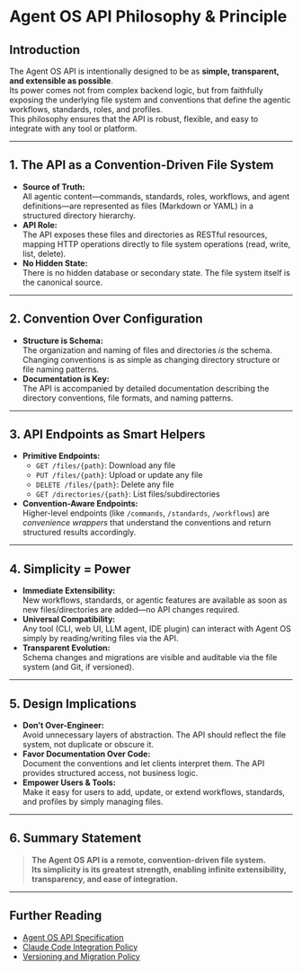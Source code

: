 # Agent OS API Philosophy & Principle

## Introduction

The Agent OS API is intentionally designed to be as **simple, transparent, and extensible as possible**.  
Its power comes not from complex backend logic, but from faithfully exposing the underlying file system and conventions that define the agentic workflows, standards, roles, and profiles.  
This philosophy ensures that the API is robust, flexible, and easy to integrate with any tool or platform.

---

## 1. The API as a Convention-Driven File System

- **Source of Truth:**  
  All agentic content—commands, standards, roles, workflows, and agent definitions—are represented as files (Markdown or YAML) in a structured directory hierarchy.
- **API Role:**  
  The API exposes these files and directories as RESTful resources, mapping HTTP operations directly to file system operations (read, write, list, delete).
- **No Hidden State:**  
  There is no hidden database or secondary state. The file system itself is the canonical source.

---

## 2. Convention Over Configuration

- **Structure is Schema:**  
  The organization and naming of files and directories *is* the schema. Changing conventions is as simple as changing directory structure or file naming patterns.
- **Documentation is Key:**  
  The API is accompanied by detailed documentation describing the directory conventions, file formats, and naming patterns.

---

## 3. API Endpoints as Smart Helpers

- **Primitive Endpoints:**  
  - `GET /files/{path}`: Download any file
  - `PUT /files/{path}`: Upload or update any file
  - `DELETE /files/{path}`: Delete any file
  - `GET /directories/{path}`: List files/subdirectories
- **Convention-Aware Endpoints:**  
  Higher-level endpoints (like `/commands`, `/standards`, `/workflows`) are *convenience wrappers* that understand the conventions and return structured results accordingly.

---

## 4. Simplicity = Power

- **Immediate Extensibility:**  
  New workflows, standards, or agentic features are available as soon as new files/directories are added—no API changes required.
- **Universal Compatibility:**  
  Any tool (CLI, web UI, LLM agent, IDE plugin) can interact with Agent OS simply by reading/writing files via the API.
- **Transparent Evolution:**  
  Schema changes and migrations are visible and auditable via the file system (and Git, if versioned).

---

## 5. Design Implications

- **Don’t Over-Engineer:**  
  Avoid unnecessary layers of abstraction. The API should reflect the file system, not duplicate or obscure it.
- **Favor Documentation Over Code:**  
  Document the conventions and let clients interpret them. The API provides structured access, not business logic.
- **Empower Users & Tools:**  
  Make it easy for users to add, update, or extend workflows, standards, and profiles by simply managing files.

---

## 6. Summary Statement

> **The Agent OS API is a remote, convention-driven file system.  
> Its simplicity is its greatest strength, enabling infinite extensibility, transparency, and ease of integration.**

---

## Further Reading

- [Agent OS API Specification](api-spec.md)
- [Claude Code Integration Policy](CLAUDE_CODE_INTEGRATION_POLICY.md)
- [Versioning and Migration Policy](to-be-created)
